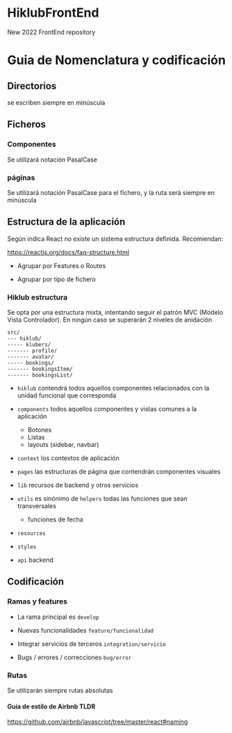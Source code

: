 # HiklubFrontEnd
New 2022 FrontEnd repository

# Guia de Nomenclatura y codificación 

## Directorios
se escriben siempre en minúscula

## Ficheros

### Componentes
Se utilizará notación PasalCase

### páginas
Se utilizará notación PasalCase para el fichero, y la ruta será siempre en minúscula

## Estructura de la aplicación
Según indica React no existe un sistema estructura definida. Recomiendan:

https://reactjs.org/docs/faq-structure.html

* Agrupar por Features o Routes

* Agrupar por tipo de fichero

### Hiklub estructura
Se opta por una estructura mixta, intentando seguir el patrón MVC (Modelo Vista Controlador).
En ningún caso se superarán 2 niveles de anidación

```
src/
--- hiklub/
----- klubers/
------- profile/
------- avatar/
----- bookings/
------- bookingsItem/
------- bookingsList/
```

* `hiklub` contendrá todos aquellos componentes relacionados con la unidad funcional que corresponda

* `components` todos aquellos componentes y vistas comunes a la aplicación
    - Botones
    - Listas
    - layouts (sidebar, navbar)

* `context` los contextos de aplicación

* `pages` las estructuras de página que contendrán componentes visuales

* `lib` recursos de backend y otros servicios

* `utils` es sinónimo de `helpers` todas las funciones que sean transversales
    - funciones de fecha

* `resources`

* `styles`

* `api` backend 

## Codificación

### Ramas y features

* La rama principal es `develop`

* Nuevas funcionalidades `feature/funcionalidad`

* Integrar servicios de terceros `integration/servicio`

* Bugs / errores / correcciones `bug/error`


### Rutas
Se utilizarán siempre rutas absolutas

#### Guia de estilo de Airbnb TLDR
https://github.com/airbnb/javascript/tree/master/react#naming